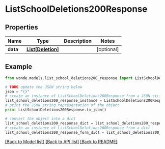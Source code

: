 # ListSchoolDeletions200Response


## Properties
Name | Type | Description | Notes
------------ | ------------- | ------------- | -------------
**data** | [**List[Deletion]**](Deletion.md) |  | [optional] 

## Example

```python
from wonde.models.list_school_deletions200_response import ListSchoolDeletions200Response

# TODO update the JSON string below
json = "{}"
# create an instance of ListSchoolDeletions200Response from a JSON string
list_school_deletions200_response_instance = ListSchoolDeletions200Response.from_json(json)
# print the JSON string representation of the object
print ListSchoolDeletions200Response.to_json()

# convert the object into a dict
list_school_deletions200_response_dict = list_school_deletions200_response_instance.to_dict()
# create an instance of ListSchoolDeletions200Response from a dict
list_school_deletions200_response_form_dict = list_school_deletions200_response.from_dict(list_school_deletions200_response_dict)
```
[[Back to Model list]](../README.md#documentation-for-models) [[Back to API list]](../README.md#documentation-for-api-endpoints) [[Back to README]](../README.md)


